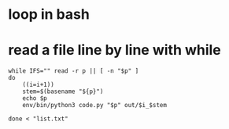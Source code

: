 # loop in bash

# read a file line by line with while
```
while IFS="" read -r p || [ -n "$p" ]
do
    ((i=i+1))
    stem=$(basename "${p}")
    echo $p
    env/bin/python3 code.py "$p" out/$i_$stem

done < "list.txt"
```

